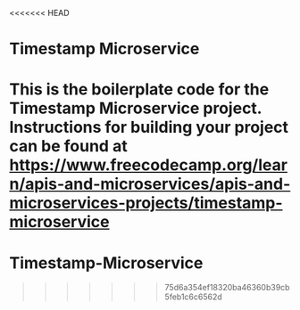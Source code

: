 <<<<<<< HEAD
# Timestamp Microservice

This is the boilerplate code for the Timestamp Microservice project. Instructions for building your project can be found at https://www.freecodecamp.org/learn/apis-and-microservices/apis-and-microservices-projects/timestamp-microservice
=======
# Timestamp-Microservice
>>>>>>> 75d6a354ef18320ba46360b39cb5feb1c6c6562d
